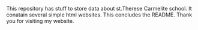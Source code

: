 This repository has stuff to store data about st.Therese Carmelite school.
It conatain several simple html websites.
This concludes the README.
Thank you for visiting my website.
